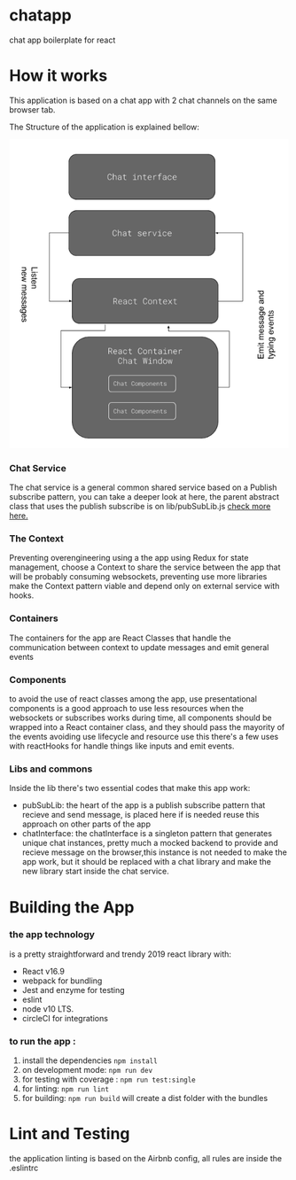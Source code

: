 # chatapp
chat app boilerplate for react


# How it works

This application is based on a chat app with 2 chat channels on the same browser tab.

The Structure of the application is explained bellow: 

![alt text](https://github.com/balusio/chatapp/blob/develop/src/assets/tiny-diagram.png)

### Chat Service

The chat service is a general common shared service based on a Publish subscribe pattern, you can take a deeper look at here,
the parent abstract class that uses the publish subscribe is on lib/pubSubLib.js [check more here.](https://medium.com/@thebabscraig/javascript-design-patterns-part-2-the-publisher-subscriber-pattern-8fe07e157213)

### The Context
Preventing overengineering using a the app using Redux for state management, choose a Context to share the service between the app that will be probably consuming websockets, 
preventing use more libraries make the Context pattern viable and depend only on external service with hooks.

### Containers

The containers for the app are React Classes that handle the communication between context to update messages and emit general events

### Components

to avoid the use of react classes among the app, use presentational components is a good approach to use less resources when the websockets or subscribes works during time,
all components should be wrapped into a React container class, and they should pass the mayority of the events avoiding use lifecycle and resource use this
there's a few uses with reactHooks for handle things like inputs and emit events.


### Libs and commons

Inside the lib there's two essential codes that make this app work: 

  - pubSubLib: the heart of the app is a publish subscribe pattern that recieve and send message, is placed here if is needed reuse this approach on other parts of the app
  - chatInterface: the chatInterface is a singleton pattern that generates unique chat instances, pretty much a mocked backend to provide and recieve message on the browser,this instance
    is not needed to make the app work, but it should be replaced with a chat library and make the new library start inside the chat service.

# Building the App

### the app technology 
is a pretty straightforward and trendy 2019 react library with:
  - React v16.9 
  - webpack for bundling
  - Jest and enzyme for testing 
  - eslint
  - node v10 LTS.
  - circleCI for integrations

### to run the app : 
  1. install the dependencies `npm install`
  2. on development mode: `npm run dev` 
  3. for testing with coverage : `npm run test:single`
  4. for linting: `npm run lint`
  5. for building: `npm run build` will create a dist folder with the bundles

# Lint and Testing
the application linting is based on the Airbnb config, all rules are inside the .eslintrc

